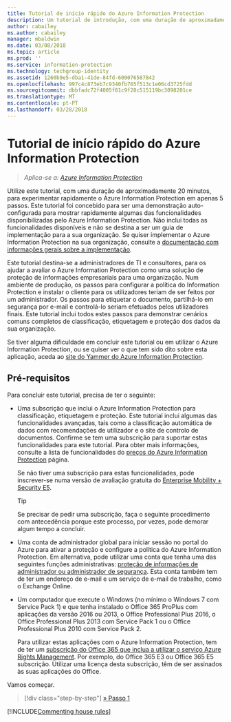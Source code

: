 ```yaml
---
title: Tutorial de início rápido do Azure Information Protection
description: Um tutorial de introdução, com uma duração de aproximadamente 20 minutos, para experimentar rapidamente o Microsoft Azure Information Protection na sua organização.
author: cabailey
ms.author: cabailey
manager: mbaldwin
ms.date: 03/08/2018
ms.topic: article
ms.prod: ''
ms.service: information-protection
ms.technology: techgroup-identity
ms.assetid: 1260b9e5-dba1-41de-84fd-609076587842
ms.openlocfilehash: 997c4c873eb7c9340fb765f513c1e06cd3725fdd
ms.sourcegitcommit: dbbfadc72f4005f81c9f28c515119bc3098201ce
ms.translationtype: MT
ms.contentlocale: pt-PT
ms.lasthandoff: 03/28/2018
---
```

# <a name="quick-start-tutorial-for-azure-information-protection"></a>Tutorial de início rápido do Azure Information Protection 

>*Aplica-se a: [Azure Information Protection](https://azure.microsoft.com/pricing/details/information-protection)*

Utilize este tutorial, com uma duração de aproximadamente 20 minutos, para experimentar rapidamente o Azure Information Protection em apenas 5 passos. Este tutorial foi concebido para ser uma demonstração auto-configurada para mostrar rapidamente algumas das funcionalidades disponibilizadas pelo Azure Information Protection. Não inclui todas as funcionalidades disponíveis e não se destina a ser um guia de implementação para a sua organização. Se quiser implementar o Azure Information Protection na sua organização, consulte a [documentação com informações gerais sobre a implementação](../plan-design/deployment-roadmap.md). 

Este tutorial destina-se a administradores de TI e consultores, para os ajudar a avaliar o Azure Information Protection como uma solução de proteção de informações empresariais para uma organização. Num ambiente de produção, os passos para configurar a política do Information Protection e instalar o cliente para os utilizadores teriam de ser feitos por um administrador. Os passos para etiquetar o documento, partilhá-lo em segurança por e-mail e controlá-lo seriam efetuados pelos utilizadores finais. Este tutorial inclui todos estes passos para demonstrar cenários comuns completos de classificação, etiquetagem e proteção dos dados da sua organização. 

Se tiver alguma dificuldade em concluir este tutorial ou em utilizar o Azure Information Protection, ou se quiser ver o que tem sido dito sobre esta aplicação, aceda ao [site do Yammer do Azure Information Protection](https://www.yammer.com/askipteam/#/threads/inGroup?type=in_group&feedId=8652489&view=all).

## <a name="prerequisites"></a>Pré-requisitos 
Para concluir este tutorial, precisa de ter o seguinte:

- Uma subscrição que inclui o Azure Information Protection para classificação, etiquetagem e proteção. Este tutorial inclui algumas das funcionalidades avançadas, tais como a classificação automática de dados com recomendações de utilizador e o site de controlo de documentos. Confirme se tem uma subscrição para suportar estas funcionalidades para este tutorial. Para obter mais informações, consulte a lista de funcionalidades do [preços do Azure Information Protection](https://azure.microsoft.com/pricing/details/information-protection) página.
    
    Se não tiver uma subscrição para estas funcionalidades, pode inscrever-se numa versão de avaliação gratuita do [Enterprise Mobility + Security E5](https://portal.office.com/Signup/Signup.aspx?OfferId=87dd2714-d452-48a0-a809-d2f58c4f68b7).
    
  > [!TIP] 
  > Se precisar de pedir uma subscrição, faça o seguinte procedimento com antecedência porque este processo, por vezes, pode demorar algum tempo a concluir.

- Uma conta de administrador global para iniciar sessão no portal do Azure para ativar a proteção e configure a política do Azure Information Protection. Em alternativa, pode utilizar uma conta que tenha uma das seguintes funções administrativas: [proteção de informações de administrador ou administrador de segurança](/azure/active-directory/active-directory-assign-admin-roles-azure-portal). Esta conta também tem de ter um endereço de e-mail e um serviço de e-mail de trabalho, como o Exchange Online.

- Um computador que execute o Windows (no mínimo o Windows 7 com Service Pack 1) e que tenha instalado o Office 365 ProPlus com aplicações da versão 2016 ou 2013, o Office Professional Plus 2016, o Office Professional Plus 2013 com Service Pack 1 ou o Office Professional Plus 2010 com Service Pack 2. 
    
    Para utilizar estas aplicações com o Azure Information Protection, tem de ter um [subscrição do Office 365 que inclua a utilizar o serviço Azure Rights Management](http://download.microsoft.com/download/E/C/F/ECF42E71-4EC0-48FF-AA00-577AC14D5B5C/Azure_Information_Protection_licensing_datasheet_EN-US.pdf). Por exemplo, do Office 365 E3 ou Office 365 E5 subscrição. Utilizar uma licença desta subscrição, têm de ser assinados às suas aplicações do Office.

Vamos começar.

>[!div class="step-by-step"]
[&#187; Passo 1](infoprotect-tutorial-step1.md)

[!INCLUDE[Commenting house rules](../includes/houserules.md)]


